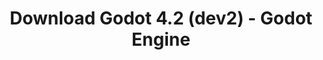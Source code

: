 ---
# Generated by /scripts/js/download_archive_generator !!! do not edit by hand !!!
title: 'Download Godot 4.2 (dev2) - Godot Engine'
type: 'download/archive'
name: '4.2'
flavor: 'dev2'
release_date: '2023-07-28T03:00:00-00:00'
release_notes: '/article/dev-snapshot-godot-4-2-dev-2/'
links:
  android.apk:
    name: 'android.apk'
    title: 'Android'
    caption: 'Universal APK (ARM64 + ARMv7 + x86_64 + x86)'
    tags:
      - 'APK download'
      - 'ARM64/v7'
      - 'x86 (64 & 32 bit)'
    hosts:
      github_builds:
        regular: 'https://github.com/godotengine/godot-builds/releases/download/4.2-dev2/Godot_v4.2-dev2_android_editor.apk'
        mono: '#'
      github:
        regular: 'https://github.com/godotengine/godot/releases/download/4.2-dev2/Godot_v4.2-dev2_android_editor.apk'
        mono: '#'
  linux.64:
    name: 'linux.64'
    title: 'Linux'
    caption: 'Standard (x86_64)'
    tags:
      - '64 bit'
    hosts:
      github_builds:
        regular: 'https://github.com/godotengine/godot-builds/releases/download/4.2-dev2/Godot_v4.2-dev2_linux.x86_64.zip'
        mono: 'https://github.com/godotengine/godot-builds/releases/download/4.2-dev2/Godot_v4.2-dev2_mono_linux_x86_64.zip'
      github:
        regular: 'https://github.com/godotengine/godot/releases/download/4.2-dev2/Godot_v4.2-dev2_linux.x86_64.zip'
        mono: 'https://github.com/godotengine/godot/releases/download/4.2-dev2/Godot_v4.2-dev2_mono_linux_x86_64.zip'
  macos.universal:
    name: 'macos.universal'
    title: 'macOS'
    caption: 'Universal (x86_64 + Apple Silicon)'
    tags:
      - 'Intel/Apple Silicon'
      - '64 bit'
    hosts:
      github_builds:
        regular: 'https://github.com/godotengine/godot-builds/releases/download/4.2-dev2/Godot_v4.2-dev2_macos.universal.zip'
        mono: 'https://github.com/godotengine/godot-builds/releases/download/4.2-dev2/Godot_v4.2-dev2_mono_macos.universal.zip'
      github:
        regular: 'https://github.com/godotengine/godot/releases/download/4.2-dev2/Godot_v4.2-dev2_macos.universal.zip'
        mono: 'https://github.com/godotengine/godot/releases/download/4.2-dev2/Godot_v4.2-dev2_mono_macos.universal.zip'
  windows.64:
    name: 'windows.64'
    title: 'Windows'
    caption: 'Standard (x86_64)'
    tags:
      - '64 bit'
    hosts:
      github_builds:
        regular: 'https://github.com/godotengine/godot-builds/releases/download/4.2-dev2/Godot_v4.2-dev2_win64.exe.zip'
        mono: 'https://github.com/godotengine/godot-builds/releases/download/4.2-dev2/Godot_v4.2-dev2_mono_win64.zip'
      github:
        regular: 'https://github.com/godotengine/godot/releases/download/4.2-dev2/Godot_v4.2-dev2_win64.exe.zip'
        mono: 'https://github.com/godotengine/godot/releases/download/4.2-dev2/Godot_v4.2-dev2_mono_win64.zip'
  web:
    name: 'web'
    title: 'Web editor'
    caption: ''
    tags:
      - 'Self-hosted'
      - 'Cross-platform'
    hosts:
      github_builds:
        regular: 'https://github.com/godotengine/godot-builds/releases/download/4.2-dev2/Godot_v4.2-dev2_web_editor.zip'
        mono: '#'
      github:
        regular: 'https://github.com/godotengine/godot/releases/download/4.2-dev2/Godot_v4.2-dev2_web_editor.zip'
        mono: '#'
  linux.arm64:
    name: 'linux.arm64'
    title: 'Linux'
    caption: 'Standard (ARM64)'
    tags:
      - 'ARM64'
      - '64 bit'
    hosts:
      github_builds:
        regular: 'https://github.com/godotengine/godot-builds/releases/download/4.2-dev2/Godot_v4.2-dev2_linux.arm64.zip'
        mono: 'https://github.com/godotengine/godot-builds/releases/download/4.2-dev2/Godot_v4.2-dev2_mono_linux_arm64.zip'
      github:
        regular: 'https://github.com/godotengine/godot/releases/download/4.2-dev2/Godot_v4.2-dev2_linux.arm64.zip'
        mono: 'https://github.com/godotengine/godot/releases/download/4.2-dev2/Godot_v4.2-dev2_mono_linux_arm64.zip'
  linux.32:
    name: 'linux.32'
    title: 'Linux'
    caption: 'Standard (x86)'
    tags:
      - '32 bit'
    hosts:
      github_builds:
        regular: 'https://github.com/godotengine/godot-builds/releases/download/4.2-dev2/Godot_v4.2-dev2_linux.x86_32.zip'
        mono: 'https://github.com/godotengine/godot-builds/releases/download/4.2-dev2/Godot_v4.2-dev2_mono_linux_x86_32.zip'
      github:
        regular: 'https://github.com/godotengine/godot/releases/download/4.2-dev2/Godot_v4.2-dev2_linux.x86_32.zip'
        mono: 'https://github.com/godotengine/godot/releases/download/4.2-dev2/Godot_v4.2-dev2_mono_linux_x86_32.zip'
  linux.arm32:
    name: 'linux.arm32'
    title: 'Linux'
    caption: 'Standard (ARM32)'
    tags:
      - 'ARM32'
      - '32 bit'
    hosts:
      github_builds:
        regular: 'https://github.com/godotengine/godot-builds/releases/download/4.2-dev2/Godot_v4.2-dev2_linux.arm32.zip'
        mono: 'https://github.com/godotengine/godot-builds/releases/download/4.2-dev2/Godot_v4.2-dev2_mono_linux_arm32.zip'
      github:
        regular: 'https://github.com/godotengine/godot/releases/download/4.2-dev2/Godot_v4.2-dev2_linux.arm32.zip'
        mono: 'https://github.com/godotengine/godot/releases/download/4.2-dev2/Godot_v4.2-dev2_mono_linux_arm32.zip'
  windows.32:
    name: 'windows.32'
    title: 'Windows'
    caption: 'Standard (x86)'
    tags:
      - '32 bit'
    hosts:
      github_builds:
        regular: 'https://github.com/godotengine/godot-builds/releases/download/4.2-dev2/Godot_v4.2-dev2_win32.exe.zip'
        mono: 'https://github.com/godotengine/godot-builds/releases/download/4.2-dev2/Godot_v4.2-dev2_mono_win32.zip'
      github:
        regular: 'https://github.com/godotengine/godot/releases/download/4.2-dev2/Godot_v4.2-dev2_win32.exe.zip'
        mono: 'https://github.com/godotengine/godot/releases/download/4.2-dev2/Godot_v4.2-dev2_mono_win32.zip'
  aar_library:
    name: 'aar_library'
    title: 'AAR library'
    caption: ''
    tags:
      - 'Android plugins'
      - 'Java'
      - 'Kotlin'
    hosts:
      github_builds:
        regular: 'https://github.com/godotengine/godot-builds/releases/download/4.2-dev2/godot-lib.4.2.dev2.template_release.aar'
        mono: '#'
      github:
        regular: 'https://github.com/godotengine/godot/releases/download/4.2-dev2/godot-lib.4.2.dev2.template_release.aar'
        mono: '#'
  templates:
    name: 'templates'
    title: 'Export templates'
    caption: ''
    tags:
      - 'Used to export your games to all supported platforms'
    hosts:
      github_builds:
        regular: 'https://github.com/godotengine/godot-builds/releases/download/4.2-dev2/Godot_v4.2-dev2_export_templates.tpz'
        mono: 'https://github.com/godotengine/godot-builds/releases/download/4.2-dev2/Godot_v4.2-dev2_mono_export_templates.tpz'
      github:
        regular: 'https://github.com/godotengine/godot/releases/download/4.2-dev2/Godot_v4.2-dev2_export_templates.tpz'
        mono: 'https://github.com/godotengine/godot/releases/download/4.2-dev2/Godot_v4.2-dev2_mono_export_templates.tpz'
primaryPlatforms:
  - 'android.apk'
  - 'linux.64'
  - 'macos.universal'
  - 'windows.64'
  - 'web'
  - 'templates'
---